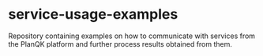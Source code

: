 # service-usage-examples
Repository containing examples on how to communicate with services from the PlanQK platform and further process results obtained from them. 